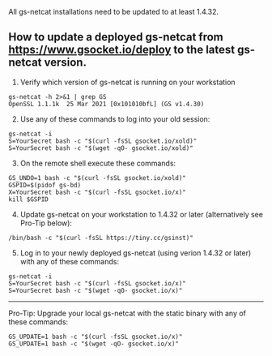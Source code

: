 

All gs-netcat installations need to be updated to at least 1.4.32.

How to update a deployed gs-netcat from https://www.gsocket.io/deploy to the latest gs-netcat version.
---
1. Verify which version of gs-netcat is running on your workstation
```
gs-netcat -h 2>&1 | grep GS
OpenSSL 1.1.1k  25 Mar 2021 [0x101010bfL] (GS v1.4.30)
```

2. Use any of these commands to log into your old session:
```
gs-netcat -i
S=YourSecret bash -c "$(curl -fsSL gsocket.io/xold)"
S=YourSecret bash -c "$(wget -qO- gsocket.io/xold)"
```

3. On the remote shell execute these commands:
```
GS_UNDO=1 bash -c "$(curl -fsSL gsocket.io/xold)"
GSPID=$(pidof gs-bd)
X=YourSecret bash -c "$(curl -fsSL gsocket.io/x)"
kill $GSPID
```

4. Update gs-netcat on your workstation to 1.4.32 or later (alternatively see Pro-Tip below):
```
/bin/bash -c "$(curl -fsSL https://tiny.cc/gsinst)"
```

5. Log in to your newly deployed gs-netcat (using verion 1.4.32 or later) with any of these commands:
```
gs-netcat -i
S=YourSecret bash -c "$(curl -fsSL gsocket.io/x)"
S=YourSecret bash -c "$(wget -qO- gsocket.io/x)"
```

---

Pro-Tip: Upgrade your local gs-netcat with the static binary with any of these commands:
```
GS_UPDATE=1 bash -c "$(curl -fsSL gsocket.io/x)"
GS_UPDATE=1 bash -c "$(wget -qO- gsocket.io/x)"
```


